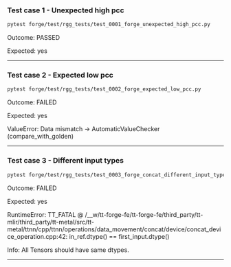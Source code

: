 
### Test case 1 - Unexpected high pcc

```bash
pytest forge/test/rgg_tests/test_0001_forge_unexpected_high_pcc.py
```

Outcome: PASSED

Expected: yes


---


### Test case 2 - Expected low pcc

```bash
pytest forge/test/rgg_tests/test_0002_forge_expected_low_pcc.py
```
Outcome: FAILED

Expected: yes

ValueError: Data mismatch -> AutomaticValueChecker (compare_with_golden)


---


### Test case 3 - Different input types

```bash
pytest forge/test/rgg_tests/test_0003_forge_concat_different_input_types.py
```

Outcome: FAILED

Expected: yes

RuntimeError: TT_FATAL @ /__w/tt-forge-fe/tt-forge-fe/third_party/tt-mlir/third_party/tt-metal/src/tt-metal/ttnn/cpp/ttnn/operations/data_movement/concat/device/concat_device_operation.cpp:42: in_ref.dtype() == first_input.dtype()

Info: All Tensors should have same dtypes.


---
